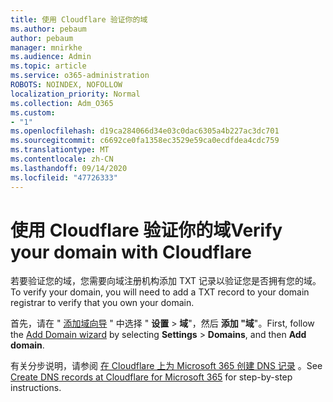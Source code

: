 ```yaml
---
title: 使用 Cloudflare 验证你的域
ms.author: pebaum
author: pebaum
manager: mnirkhe
ms.audience: Admin
ms.topic: article
ms.service: o365-administration
ROBOTS: NOINDEX, NOFOLLOW
localization_priority: Normal
ms.collection: Adm_O365
ms.custom:
- "1"
ms.openlocfilehash: d19ca284066d34e03c0dac6305a4b227ac3dc701
ms.sourcegitcommit: c6692ce0fa1358ec3529e59ca0ecdfdea4cdc759
ms.translationtype: MT
ms.contentlocale: zh-CN
ms.lasthandoff: 09/14/2020
ms.locfileid: "47726333"
---
```

# <a name="verify-your-domain-with-cloudflare"></a><span data-ttu-id="e89f8-102">使用 Cloudflare 验证你的域</span><span class="sxs-lookup"><span data-stu-id="e89f8-102">Verify your domain with Cloudflare</span></span>

<span data-ttu-id="e89f8-103">若要验证您的域，您需要向域注册机构添加 TXT 记录以验证您是否拥有您的域。</span><span class="sxs-lookup"><span data-stu-id="e89f8-103">To verify your domain, you will need to add a TXT record to your domain registrar to verify that you own your domain.</span></span> 

<span data-ttu-id="e89f8-104">首先，请在 " [添加域向导](https://portal.office.com/adminportal/home#/Domains) " 中选择 " **设置** \> **域**"，然后 **添加 "域**"。</span><span class="sxs-lookup"><span data-stu-id="e89f8-104">First, follow the [Add Domain wizard](https://portal.office.com/adminportal/home#/Domains) by selecting **Settings** \> **Domains**, and then **Add domain**.</span></span>
  
<span data-ttu-id="e89f8-105">有关分步说明，请参阅 [在 Cloudflare 上为 Microsoft 365 创建 DNS 记录](https://docs.microsoft.com/microsoft-365/admin/dns/create-dns-records-at-cloudflare) 。</span><span class="sxs-lookup"><span data-stu-id="e89f8-105">See [Create DNS records at Cloudflare for Microsoft 365](https://docs.microsoft.com/microsoft-365/admin/dns/create-dns-records-at-cloudflare) for step-by-step instructions.</span></span>